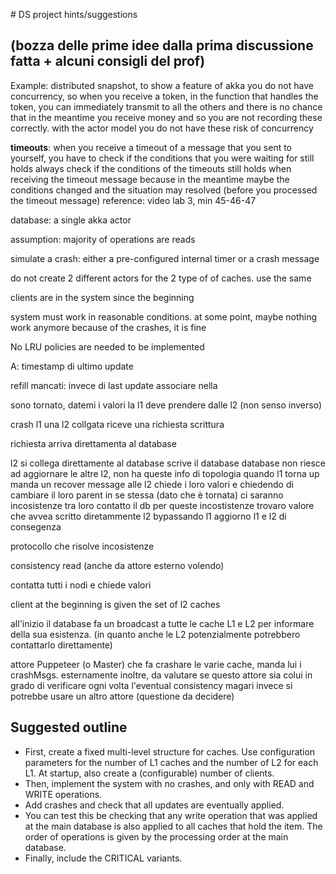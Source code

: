 # DS project hints/suggestions 

## (bozza delle prime idee dalla prima discussione fatta + alcuni consigli del prof)

Example: distributed snapshot, to show a feature of akka
you do not have concurrency, so when you receive a token, in the function that handles the token, you can immediately transmit to all the others and there is no chance that in the meantime you receive money and so you are not recording these correctly. with the actor model you do not have these risk of concurrency

**timeouts**:
when you receive a timeout of a message that you sent to yourself, you have to check if the conditions that you were waiting for still holds
always check if the conditions of the timeouts still holds when receiving the timeout message
because in the meantime maybe the conditions changed and the situation may resolved (before you processed the timeout message)
reference: video lab 3, min 45-46-47


database: a single akka actor

assumption: majority of operations are reads

simulate a crash: either a pre-configured internal timer or a crash message 

do not create 2 different actors for the 2 type of of caches. use the same

clients are in the system since the beginning

system must work in reasonable conditions. 
at some point, maybe nothing work anymore because of the crashes, it is fine

No LRU policies are needed to be implemented



A: timestamp di ultimo update


refill mancati:
invece di last update
associare nella 



sono tornato, datemi i valori
la l1 deve prendere dalle l2 (non senso inverso)


crash l1 
una l2 collgata riceve una richiesta scrittura

richiesta arriva direttamenta al database

l2 si collega direttamente al database 
scrive il database
database non riesce ad aggiornare le altre l2, non ha queste info di topologia
quando l1 torna up manda un recover message alle l2
chiede i loro valori
e chiedendo di cambiare il loro parent in se stessa (dato che è tornata)
ci saranno incosistenze tra loro
contatto il db per queste incostistenze
trovaro valore che avvea scritto diretammente l2 bypassando l1
aggiorno l1 e l2 di consegenza


protocollo che risolve incosistenze


consistency read
(anche da attore esterno volendo)

contatta tutti i nodi
e chiede valori


client at the beginning is given the set of l2 caches


all'inizio il database fa un broadcast a tutte le cache L1 e L2 per informare della sua esistenza. (in quanto anche le L2 potenzialmente potrebbero contattarlo direttamente)


attore Puppeteer (o Master) che fa crashare le varie cache, manda lui i crashMsgs. esternamente
inoltre, da valutare se questo attore sia colui in grado di verificare ogni volta l'eventual consistency 
magari invece si potrebbe usare un altro attore (questione da decidere)


## Suggested outline

+ First, create a fixed multi-level structure for caches.
Use configuration parameters for the number of L1 caches and the number of L2 for each L1. At startup, also create a (configurable) number of clients.
+ Then, implement the system with no crashes, and only with READ and WRITE operations.
+ Add crashes and check that all updates are eventually applied.
+ You can test this be checking that any write operation that was applied at the main database is also applied to all caches that hold the item. The order of operations is given by the processing order at the main database.
+ Finally, include the CRITICAL variants.

